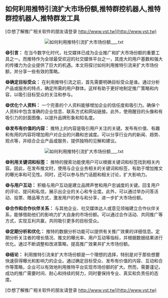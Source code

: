 ## **如何利用推特引流扩大市场份额,推特群控机器人,推特群控机器人,推特群发工具**

[😍想了解推广相关软件的朋友请登录 http://www.vst.tw](http://www.vst.tw)

 <center><img src="https://vst.tw/MP4/tuiguang/png/2.png" alt="如何利用推特引流扩大市场份额___.txt"></center>

**😄引言：**
在当今数字化时代，社交媒体已成为企业推广和扩大市场份额的重要工具之一。而推特作为全球最受欢迎的社交媒体平台之一，其庞大的用户基数和强大的传播力为企业提供了巨大的机遇。本文将探讨如何利用推特引流来扩大市场份额，并分享一些有效的策略。

**😄确定目标受众：**
在利用推特引流之前，首先需要明确目标受众是谁。通过分析产品或服务的特点，确定所需的用户群体。这样有助于更好地制定推广策略和内容，以吸引目标受众的关注和参与。

**😄优化个人资料：**
一个完善的个人资料能够增加企业的信任度和吸引力。确保个人资料中包含准确的企业信息、联系方式和网站链接。此外，使用醒目的头像和有吸引力的封面图像，以提升品牌形象和知名度。

**😄发布有价值的内容：**
推特上的内容是吸引用户关注的关键。发布有价值、有趣和有用的内容将增加用户对企业的兴趣和忠诚度。可以分享行业内的新闻、趋势、观点等，并结合企业产品或服务，提供独特的见解和建议。

 <center><img src="https://vst.tw/MP4/tuiguang/png/5.png" alt="如何利用推特引流扩大市场份额___.txt"></center>

**😄利用关键词和标签：**
推特的搜索功能使用户可以根据关键词和标签找到相关内容。因此，在发布推文时，使用与企业业务相关的关键词和标签，有助于增加推文的曝光率和可见性。同时，还可以参与热门话题和相关讨论，扩大影响力。

**😄与用户互动：**
积极与用户互动是建立品牌声誉和用户忠诚度的关键。回复用户的评论、提问和私信，展示出企业的关心和专业度。此外，可以通过举办问答活动、投票、赠品等方式，激发用户的参与和分享，进一步扩大市场份额。

**😄合作和合作伙伴关系：**
与其他企业、社交媒体达人或意见领袖建立合作伙伴关系，能够借助他们的影响力扩大自身的市场份额。可以通过合作活动、共同推广等方式，实现互利共赢，共同吸引更多的目标受众。

**😄定期分析和优化：**
推特的数据分析功能可以提供有关推广效果的详细信息。定期分析关注者的增长情况、推文的曝光率、用户互动等指标，并根据数据结果进行优化。通过不断调整和改进策略，提高推广效果并扩大市场份额。

**😄结论：**
利用推特引流来扩大市场份额是一个理想的选择，特别是对于那些想要快速获得曝光和影响力的企业。通过确定目标受众、发布有价值的内容、互动和合作等策略，企业可以有效地利用推特平台实现市场份额的扩大。然而，需要谨记，成功的推广需要时间、耐心和持续的努力，同时要保持专业、真实和负责任的态度。

[😍想了解推广相关软件的朋友请登录 http://www.vst.tw](http://www.vst.tw)



